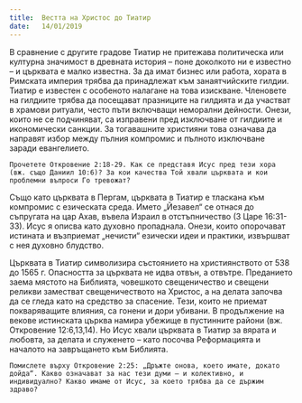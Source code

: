 ```yaml
---
title:  Вестта на Христос до Тиатир
date:   14/01/2019
---
```


В сравнение с другите градове Тиатир не притежава политическа или културна значимост в древната история – поне доколкото ни е известно – и църквата е малко известна. За да имат бизнес или работа, хората в Римската империя трябва да принадлежат към занаятчийските гилдии. Тиатир е известен с особеното налагане на това изискване. Членовете на гилдиите трябва да посещават празниците на гилдията и да участват в храмови ритуали, често пъти включващи неморални дейности. Онези, които не се подчиняват, са изправени пред изключване от гилдиите и икономически санкции. За тогавашните християни това означава да направят избор между пълния компромис и пълното изключване заради евангелието.

`Прочетете Откровение 2:18-29. Как се представя Исус пред тези хора (вж. също Даниил 10:6)? За кои качества Той хвали църквата и кои проблемни въпроси Го тревожат?`

Също като църквата в Пергам, църквата в Тиатир е тласкана към компромис с езическата среда. Името „Йезавел“ се отнася до съпругата на цар Ахав, въвела Израил в отстъпничество (3 Царе 16:31-33). Исус я описва като духовно пропаднала. Онези, които опорочават истината и възприемат „нечисти“ езически идеи и практики, извършват с нея духовно блудство.

Църквата в Тиатир символизира състоянието на християнството от 538 до 1565 г. Опасността за църквата не идва отвън, а отвътре. Преданието заема мястото на Библията, човешкото свещеничество и свещени реликви заместват свещеничеството на Христос, а на делата започва да се гледа като на средство за спасение. Тези, които не приемат покваряващите влияния, са гонени и дори убивани. В продължение на векове истинската църква намира убежище в пустинните райони (вж. Откровение 12:6,13,14). Но Исус хвали църквата в Тиатир за вярата и любовта, за делата и служенето – като посочва Реформацията и началото на завръщането към Библията.

`Помислете върху Откровение 2:25: „Дpъжтe онова, което имате, докато дойда“. Какво означават за нас тези думи – и колективно, и индивидуално? Какво имаме от Исус, за което трябва да се държим здраво?`